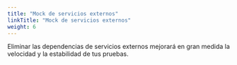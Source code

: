 ```yaml
---
title: "Mock de servicios externos"
linkTitle: "Mock de servicios externos"
weight: 6
---
```


Eliminar las dependencias de servicios externos 
mejorará en gran medida la velocidad y la estabilidad 
de tus pruebas.
